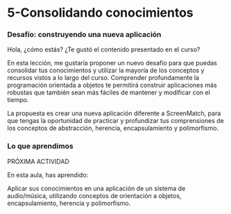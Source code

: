 # __5-Consolidando conocimientos__

### Desafío: construyendo una nueva aplicación

Hola, ¿cómo estás? ¿Te gustó el contenido presentado en el curso?

En esta lección, me gustaría proponer un nuevo desafío para que puedas consolidar tus conocimientos y utilizar la mayoría de los conceptos y recursos vistos a lo largo del curso. Comprender profundamente la programación orientada a objetos te permitirá construir aplicaciones más robustas que también sean más fáciles de mantener y modificar con el tiempo.

La propuesta es crear una nueva aplicación diferente a ScreenMatch, para que tengas la oportunidad de practicar y profundizar tus comprensiones de los conceptos de abstracción, herencia, encapsulamiento y polimorfismo.

### Lo que aprendimos
PRÓXIMA ACTIVIDAD

En esta aula, has aprendido:

Aplicar sus conocimientos en una aplicación de un sistema de audio/música, utilizando conceptos de orientación a objetos, encapsulamiento, herencia y polimorfismo.
